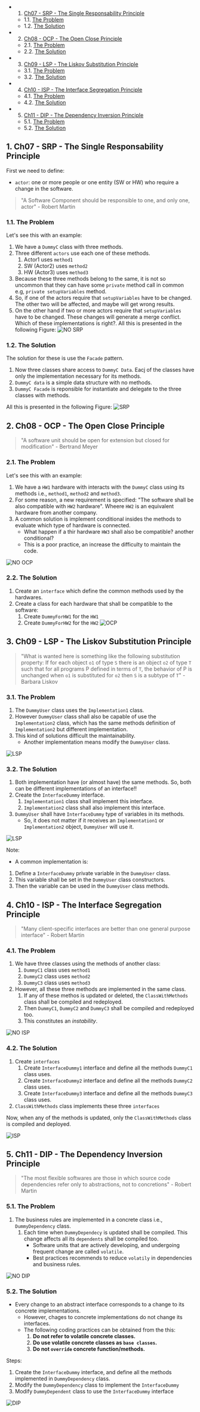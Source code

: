 <!-- vscode-markdown-toc -->
* 1. [Ch07 - SRP - The Single Responsability Principle](#Ch07-SRP-TheSingleResponsabilityPrinciple)
	* 1.1. [The Problem](#TheProblem)
	* 1.2. [ The Solution](#TheSolution)
* 2. [Ch08 - OCP - The Open Close Principle](#Ch08-OCP-TheOpenClosePrinciple)
	* 2.1. [The Problem](#TheProblem-1)
	* 2.2. [The Solution](#TheSolution-1)
* 3. [Ch09 - LSP - The Liskov Substitution Principle](#Ch09-LSP-TheLiskovSubstitutionPrinciple)
	* 3.1. [The Problem](#TheProblem-2)
	* 3.2. [The Solution](#TheSolution-2)
* 4. [Ch10 - ISP - The Interface Segregation Principle](#Ch10-ISP-TheInterfaceSegregationPrinciple)
	* 4.1. [The Problem](#TheProblem-3)
	* 4.2. [The Solution](#TheSolution-3)
* 5. [Ch11 - DIP - The Dependency Inversion Principle](#Ch11-DIP-TheDependencyInversionPrinciple)
	* 5.1. [The Problem](#TheProblem-4)
	* 5.2. [The Solution](#TheSolution-4)

<!-- vscode-markdown-toc-config
	numbering=true
	autoSave=true
	/vscode-markdown-toc-config -->
<!-- /vscode-markdown-toc -->

##  1. <a name='Ch07-SRP-TheSingleResponsabilityPrinciple'></a>Ch07 - SRP - The Single Responsability Principle
First we need to define:
- `actor`: one or more people or one entity (SW or HW) who require a change in the software.

> "A Software Component should be responsible to one, and only one, actor" - Robert Martin

###  1.1. <a name='TheProblem'></a>The Problem
Let's see this with an example:
1. We have a `DummyC` class with three methods. 
2. Three different `actors` use each one of these methods.
   1. Actor1 uses `method1`
   2. SW (Actor2) uses `method2`
   3. HW (Actor3) uses `method3`
3. Because these three methods belong to the same, it is not so uncommon that they can have some `private` method call in common e.g, `private setupVariables` method.
4. So, if one of the actors require that `setupVariables` have to be changed. The other two will be affected, and maybe will get wrong results.
5. On the other hand if two or more actors require that `setupVariables` have to be changed. These changes will generate a merge conflict. Which of these implementations is right?.
All this is presented in the following Figure:
![NO SRP](/ComputerScience/UncleBob/CleanArchitecture/uploads/SRP001.png)

###  1.2. <a name='TheSolution'></a> The Solution
The solution for these is use the `Facade` pattern.
1. Now three classes share access to `DummyC Data`. Eacj of the classes have only the implementation necessary for its methods.
2. `DummyC data` is a simple data structure with no methods.
3. `DummyC Facade` is reponsible for instantiate and delegate to the three classes with methods.

All this is presented in the following Figure:
![SRP](/ComputerScience/UncleBob/CleanArchitecture/uploads/SRP002.png)

##  2. <a name='Ch08-OCP-TheOpenClosePrinciple'></a>Ch08 - OCP - The Open Close Principle

> "A software unit should be open for extension but closed for modification" - Bertrand Meyer

###  2.1. <a name='TheProblem-1'></a>The Problem
Let's see this with an example:
1. We have a `HW1` hardware with interacts with the `DummyC` class using its methods i.e., `method1`, `method2` and `method3`. 
2. For some reason, a new requirement is specified: "The software shall be also compatible with `HW2` hardware". Wheere `HW2` is an equivalent hardware from another company.
3. A common solution is implement conditional insides the methods to evaluate which type of hardware is connected. 
   - What happen if a thir hardware `HW3` shall also be compatible? another conditional?
   - This is a poor practice, an increase the difficulty to maintain the code.  


![NO OCP](/ComputerScience/UncleBob/CleanArchitecture/uploads/OCP001.png)


###  2.2. <a name='TheSolution-1'></a>The Solution
1. Create an `interface` which define the common methods used by the hardwares.
2. Create a class for each hardware that shall be compatible to the software:
   1. Create `DummyForHW1` for the `HW1`
   2. Create `DummyForHW2` for the `HW2`
![OCP](/ComputerScience/UncleBob/CleanArchitecture/uploads/OCP002.png)


##  3. <a name='Ch09-LSP-TheLiskovSubstitutionPrinciple'></a>Ch09 - LSP - The Liskov Substitution Principle
> "What is wanted here is something like the following substitution property: If for each object `o1` of type `S` there is an object `o2` of type `T` such that for all programs P defined in  terms of `T`, the behavior of P is unchanged when `o1` is substituted for `o2` then `S` is a subtype of `T`" - Barbara Liskov

###  3.1. <a name='TheProblem-2'></a>The Problem
1. The `DummyUser` class uses the `Implementation1` class.
2. However `DummyUser` class shall also be capable of use the `Implementation2` class, which has the same methods definition of `Implementation2` but different implementation.
3. This kind of solutions difficult the maintainability.
   - Another implementation means modify the `DummyUser` class.

![LSP](/ComputerScience/UncleBob/CleanArchitecture/uploads/LSP001.png)

###  3.2. <a name='TheSolution-2'></a>The Solution
1. Both implementation have (or almost have) the same methods. So, both can be different implementations of an interface!!
2. Create the `InterfaceDummy` interface.
   1. `Implementation1` class shall implement this interface.
   2. `Implementation2` class shall also implement this interface.
3. `DummyUser` shall have `InterfaceDummy` type of variables in its methods.
	- So, it does not matter if it receives an `Implementation1` or `Implementation2` object, `DummyUser` will use it.
  
![LSP](/ComputerScience/UncleBob/CleanArchitecture/uploads/LSP002.png)

Note:
- A common implementation is:
1. Define a `InterfaceDummy` private variable in the `DummyUser` class.
2. This variable shall be set in the `DummyUser` class constructors.
3. Then the variable can be used in the `DummyUser` class methods.

##  4. <a name='Ch10-ISP-TheInterfaceSegregationPrinciple'></a>Ch10 - ISP - The Interface Segregation Principle

> "Many client-specific interfaces are better than one general purpose interface" - Robert Martin

###  4.1. <a name='TheProblem-3'></a>The Problem
1. We have three classes using the methods of another class:
   1. `DummyC1` class uses `method1`
   2. `DummyC2` class uses `method2`
   3. `DummyC3` class uses `method3`
2. However, all these three methods are implemented in the same class.
   1. If any of these methos is updated or deleted, the `ClassWithMethods` class shall be compiled and redeployed.
   2. Then `DummyC1`, `DummyC2` and `DummyC3` shall be compiled and redeployed too.
   3. This constitutes an *instability*. 


![NO ISP](/ComputerScience/UncleBob/CleanArchitecture/uploads/ISP001.png)

###  4.2. <a name='TheSolution-3'></a>The Solution
1. Create `interfaces`
   1. Create `InterfaceDummy1` interface and define all the methods `DummyC1` class uses.
   2. Create `InterfaceDummy2` interface and define all the methods `DummyC2` class uses.
   3. Create `InterfaceDummy3` interface and define all the methods `DummyC3` class uses.
2. `ClassWithMethods` class implements these three `interfaces`

Now, when any of the methods is updated, only the `ClassWithMethods` class is compiled and deployed.

![ISP](/ComputerScience/UncleBob/CleanArchitecture/uploads/ISP002.png)

##  5. <a name='Ch11-DIP-TheDependencyInversionPrinciple'></a>Ch11 - DIP - The Dependency Inversion Principle

> "The most flexible softwares are those in which source code dependencies refer only to abstractions, not to concretions" - Robert Martin 

###  5.1. <a name='TheProblem-4'></a>The Problem
1. The business rules are implemented in a concrete class i.e., `DummyDependency` class.
   1. Each time when `DummyDependecy` is updated shall be compiled. This change affects all its `dependents` shall be compiled too.
		- Software units that are actively developing, and undergoing frequent change are called `volatile`.
		- Best practices recommends to reduce `volatily` in dependencies and business rules. 

![NO DIP](/ComputerScience/UncleBob/CleanArchitecture/uploads/DIP001.png)

###  5.2. <a name='TheSolution-4'></a>The Solution
- Every change to an abstract interface corresponds to a change to its concrete implementations.
  - However, chages to concrete implementations do not change its interfaces.
  - The following coding practices can be obtained from the this:
	1. **Do not refer to volatile concrete classes.**
	2. **Do use volatile concrete classes as `base classes`.**
	3. **Do not `override` concrete function/methods.**


Steps:
1. Create the `InterfaceDummy` interface, and define all the methods implemented in `DummyDependency` class.
2. Modify the `DummyDependency` class to implement the `InterfaceDummy`
3. Modify `DummyDependent` class to use the `InterfaceDummy` interface

![DIP](/ComputerScience/UncleBob/CleanArchitecture/uploads/DIP002.png)